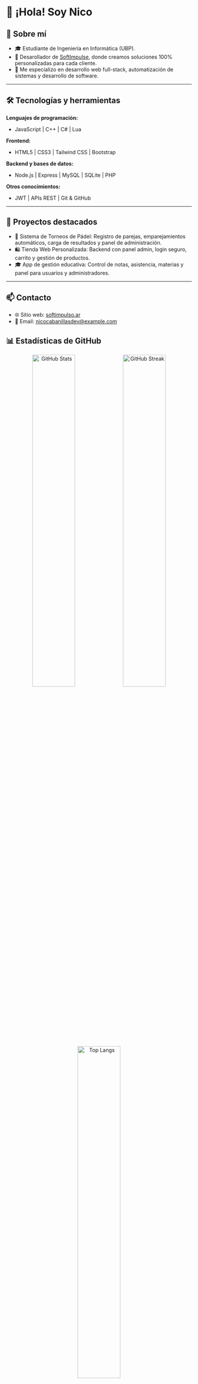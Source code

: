 # 👋 ¡Hola! Soy Nico


## 🚀 Sobre mí

- 🎓 Estudiante de Ingeniería en Informática (UBP).
- 💼 Desarollador de [SoftImpulse](https://softimpulso.ar), donde creamos soluciones 100% personalizadas para cada cliente.
- 🎯 Me especializo en desarrollo web full-stack, automatización de sistemas y desarrollo de software.

---

## 🛠️ Tecnologías y herramientas

**Lenguajes de programación:**
- JavaScript | C++ | C# | Lua

**Frontend:**
- HTML5 | CSS3 | Tailwind CSS | Bootstrap

**Backend y bases de datos:**
- Node.js | Express | MySQL | SQLite | PHP

**Otros conocimientos:**
- JWT | APIs REST | Git & GitHub

---

## 📂 Proyectos destacados

- 🎾 Sistema de Torneos de Pádel: Registro de parejas, emparejamientos automáticos, carga de resultados y panel de administración.
- 🛍️ Tienda Web Personalizada: Backend con panel admin, login seguro, carrito y gestión de productos.
- 🎓 App de gestión educativa: Control de notas, asistencia, materias y panel para usuarios y administradores.

---

## 📫 Contacto

- 🌐 Sitio web: [softimpulso.ar](https://softimpulso.ar)
- 📧 Email: nicocabanillasdev@example.com

## 📊 Estadísticas de GitHub

<div align="center">

<!-- Stats generales -->
<img src="https://github-readme-stats.vercel.app/api?username=Nicoo01x&show_icons=true&theme=github_dark&count_private=true&hide_border=true&include_all_commits=true" alt="GitHub Stats" width="48%" />

<!-- Streak (racha de días consecutivos) -->
<img src="https://streak-stats.demolab.com?user=Nicoo01x&theme=github-dark&hide_border=true&border_radius=10" alt="GitHub Streak" width="48%" />

<!-- Lenguajes más usados -->
<img src="https://github-readme-stats.vercel.app/api/top-langs/?username=Nicoo01x&layout=compact&theme=github_dark&hide_border=true&langs_count=8" alt="Top Langs" width="48%" />

<!-- Trofeos -->
<img src="https://github-profile-trophy.vercel.app/?username=Nicoo01x&theme=darkhub&no-frame=true&margin-w=15" alt="Trophies" width="70%" />

</div>

